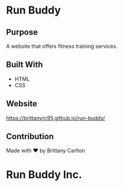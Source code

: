 # Run Buddy

## Purpose
A website that offers fitness training services.

## Built With
* HTML
* CSS

## Website
https://brittanyrc95.github.io/run-buddy/

## Contribution
Made with ❤️ by Brittany Carlton

# Run Buddy Inc.